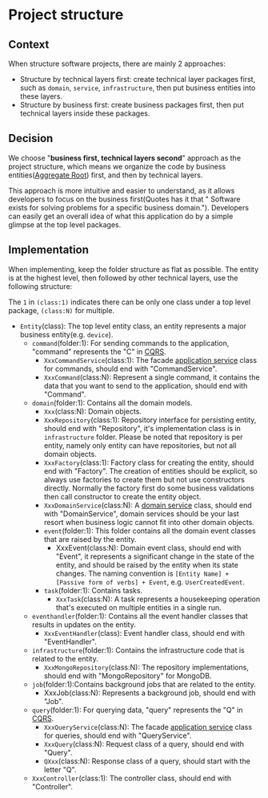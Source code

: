 # Project structure

## Context

When structure software projects, there are mainly 2 approaches:

- Structure by technical layers first: create technical layer packages first, such as `domain`, `service`, `infrastructure`, then put
  business entities into these layers.
- Structure by business first: create business packages first, then put technical layers inside these packages.

## Decision

We choose "**business first, technical layers second**" approach as the project structure, which means we organize the code by business entities([Aggregate Root](https://martinfowler.com/bliki/DDD_Aggregate.html)) first, and then by technical layers.

This approach is more intuitive and easier to understand, as it allows developers to focus on the business first(Quotes has it that "
Software exists for solving problems for a specific business domain."). Developers can easily get an overall idea of what this application
do
by a simple glimpse at the top level packages.

## Implementation

When implementing, keep the folder structure as flat as possible. The entity is at the highest level, then followed by other
technical layers, use the following structure:

The `1` in `(class:1)` indicates there can be only one class under a top level package, `(class:N)` for multiple.

- `Entity`(class): The top level entity class, an entity represents a major business entity(e.g. `device`).
    - `command`(folder:1): For sending commands to the application, "command" represents the "C"
      in [CQRS](https://microservices.io/patterns/data/cqrs.html).
        - `XxxCommandService`(class:1): The facade [application service](https://ddd-practitioners.com/home/glossary/application-service/)
          class for commands, should end with "CommandService".
        - `XxxCommand`(class:N): Represent a single command, it contains the data that you want to send to the application, should end
          with "Command".
    - `domain`(folder:1): Contains all the domain models.
        - `Xxx`(class:N): Domain objects.
        - `XxxRepository`(class:1): Repository interface for persisting entity, should end with "Repository", it's implementation
          class is in `infrastructure` folder. Please be noted that repository is per entity, namely only entity can have
          repositories, but not all domain objects.
        - `XxxFactory`(class:1): Factory class for creating the entity, should end with "Factory". The creation of entities
          should be explicit, so always use factories to create them but not use constructors directly. Normally the factory first do some
          business validations then call constructor to create the entity object.
        - `XxxDomainService`(class:N): A [domain service](https://ddd-practitioners.com/home/glossary/domain-service/) class, should end
          with "DomainService", domain services should be your last resort when business logic cannot fit into other domain objects.
        - `event`(folder:1): This folder contains all the domain event classes that are raised by the entity.
            - XxxEvent(class:N): Domain event class, should end with "Event", it represents a significant change in the state of the
              entity, and should be raised by the entity when its state changes. The naming convention
              is `[Entity Name] + [Passive form of verbs] + Event`, e.g. `UserCreatedEvent`.
        - `task`(folder:1): Contains tasks.
            - `XxxTask`(class:N): A task represents a housekeeping operation that's executed on multiple entities in a single run.
    - `eventhandler`(folder:1): Contains all the event handler classes that results in updates on the entity.
        - `XxxEventHandler`(class): Event handler class, should end with "EventHandler".
    - `infrastructure`(folder:1): Contains the infrastructure code that is related to the entity.
        - `XxxMongoRepository`(class:N): The repository implementations, should end with "MongoRepository" for MongoDB.
    - `job`(folder:1):Contains background jobs that are related to the entity.
        - XxxJob(class:N): Represents a background job, should end with "Job".
    - `query`(folder:1): For querying data, "query" represents the "Q" in [CQRS](https://microservices.io/patterns/data/cqrs.html).
        - `XxxQueryService`(class:N): The facade [application service](https://ddd-practitioners.com/home/glossary/application-service/)
          class
          for queries, should end with "QueryService".
        - `XxxQuery`(class:N): Request class of a query, should end with "Query".
        - `QXxx`(class:N): Response class of a query, should start with the letter "Q".
    - `XxxController`(class:1): The controller class, should end with "Controller".

